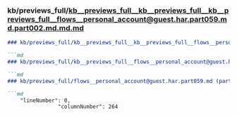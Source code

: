 ### kb/previews_full/kb__previews_full__kb__previews_full__kb__previews_full__flows__personal_account@guest.har.part059.md.part002.md.md.md

```md
### kb/previews_full/kb__previews_full__kb__previews_full__flows__personal_account@guest.har.part059.md.part002.md.md

```md
### kb/previews_full/kb__previews_full__flows__personal_account@guest.har.part059.md.part002.md

```md
### kb/previews_full/flows__personal_account@guest.har.part059.md (part 002)

```md
    "lineNumber": 0,
                "columnNumber": 264
```

```

```

```

```
